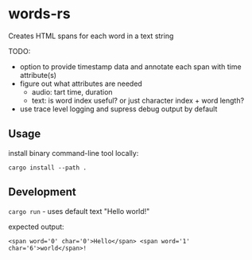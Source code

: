 # words-rs

Creates HTML spans for each word in a text string

TODO:
- option to provide timestamp data and annotate each span with time attribute(s)
- figure out what attributes are needed
  - audio: tart time, duration
  - text: is word index useful? or just character index + word length?
- use trace level logging and supress debug output by default

## Usage
install binary command-line tool locally:
```
cargo install --path .
```


## Development

`cargo run` - uses default text "Hello world!"

expected output:
```
<span word='0' char='0'>Hello</span> <span word='1' char='6'>world</span>!
```